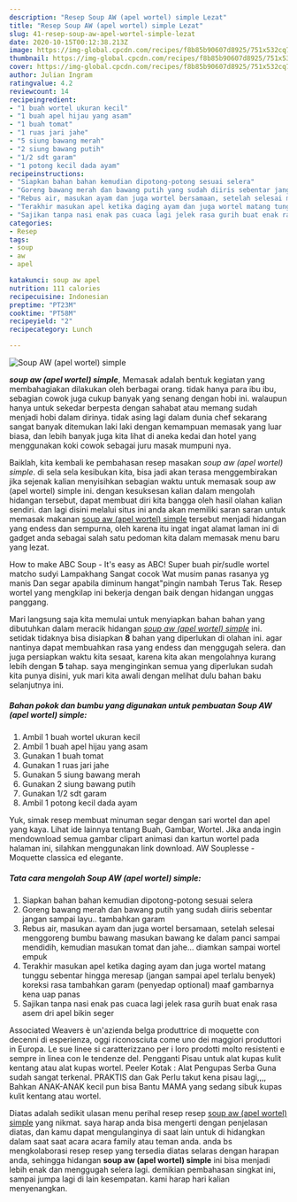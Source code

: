 ```yaml
---
description: "Resep Soup AW (apel wortel) simple Lezat"
title: "Resep Soup AW (apel wortel) simple Lezat"
slug: 41-resep-soup-aw-apel-wortel-simple-lezat
date: 2020-10-15T00:12:38.213Z
image: https://img-global.cpcdn.com/recipes/f8b85b90607d8925/751x532cq70/soup-aw-apel-wortel-simple-foto-resep-utama.jpg
thumbnail: https://img-global.cpcdn.com/recipes/f8b85b90607d8925/751x532cq70/soup-aw-apel-wortel-simple-foto-resep-utama.jpg
cover: https://img-global.cpcdn.com/recipes/f8b85b90607d8925/751x532cq70/soup-aw-apel-wortel-simple-foto-resep-utama.jpg
author: Julian Ingram
ratingvalue: 4.2
reviewcount: 14
recipeingredient:
- "1 buah wortel ukuran kecil"
- "1 buah apel hijau yang asam"
- "1 buah tomat"
- "1 ruas jari jahe"
- "5 siung bawang merah"
- "2 siung bawang putih"
- "1/2 sdt garam"
- "1 potong kecil dada ayam"
recipeinstructions:
- "Siapkan bahan bahan kemudian dipotong-potong sesuai selera"
- "Goreng bawang merah dan bawang putih yang sudah diiris sebentar jangan sampai layu.. tambahkan garam"
- "Rebus air, masukan ayam dan juga wortel bersamaan, setelah selesai menggoreng bumbu bawang masukan bawang ke dalam panci sampai mendidih, kemudian masukan tomat dan jahe... diamkan sampai wortel empuk"
- "Terakhir masukan apel ketika daging ayam dan juga wortel matang tunggu sebentar hingga meresap (jangan sampai apel terlalu benyek) koreksi rasa tambahkan garam (penyedap optional) maaf gambarnya kena uap panas"
- "Sajikan tanpa nasi enak pas cuaca lagi jelek rasa gurih buat enak rasa asem dri apel bikin seger"
categories:
- Resep
tags:
- soup
- aw
- apel

katakunci: soup aw apel 
nutrition: 111 calories
recipecuisine: Indonesian
preptime: "PT23M"
cooktime: "PT58M"
recipeyield: "2"
recipecategory: Lunch

---
```



![Soup AW (apel wortel) simple](https://img-global.cpcdn.com/recipes/f8b85b90607d8925/751x532cq70/soup-aw-apel-wortel-simple-foto-resep-utama.jpg)

<b><i>soup aw (apel wortel) simple</i></b>, Memasak adalah bentuk kegiatan yang membahagiakan dilakukan oleh berbagai orang. tidak hanya para ibu ibu, sebagian cowok juga cukup banyak yang senang dengan hobi ini. walaupun hanya untuk sekedar berpesta dengan sahabat atau memang sudah menjadi hobi dalam dirinya. tidak asing lagi dalam dunia chef sekarang sangat banyak ditemukan laki laki dengan kemampuan memasak yang luar biasa, dan lebih banyak juga kita lihat di aneka kedai dan hotel yang menggunakan koki cowok sebagai juru masak mumpuni nya.

Baiklah, kita kembali ke pembahasan resep masakan <i>soup aw (apel wortel) simple</i>. di sela sela kesibukan kita, bisa jadi akan terasa menggembirakan jika sejenak kalian menyisihkan sebagian waktu untuk memasak soup aw (apel wortel) simple ini. dengan kesuksesan kalian dalam mengolah hidangan tersebut, dapat membuat diri kita bangga oleh hasil olahan kalian sendiri. dan lagi disini melalui situs ini anda akan memiliki saran saran untuk memasak makanan <u>soup aw (apel wortel) simple</u> tersebut menjadi hidangan yang endess dan sempurna, oleh karena itu ingat ingat alamat laman ini di gadget anda sebagai salah satu pedoman kita dalam memasak menu baru yang lezat.

How to make ABC Soup - It&#39;s easy as ABC! Super buah pir/sudle wortel matcho sudyi Lampakhang Sangat cocok Wat musim panas rasanya yg manis Dan segar apabila diminum hangat&#34;pingin nambah Terus Tak. Resep wortel yang mengkilap ini bekerja dengan baik dengan hidangan unggas panggang.


Mari langsung saja kita memulai untuk menyiapkan bahan bahan yang dibutuhkan dalam meracik hidangan <u><i>soup aw (apel wortel) simple</i></u> ini. setidak tidaknya bisa disiapkan <b>8</b> bahan yang diperlukan di olahan ini. agar nantinya dapat membuahkan rasa yang endess dan menggugah selera. dan juga persiapkan waktu kita sesaat, karena kita akan mengolahnya kurang lebih dengan <b>5</b> tahap. saya menginginkan semua yang diperlukan sudah kita punya disini, yuk mari kita awali dengan melihat dulu bahan baku selanjutnya ini.

<!--inarticleads1-->

##### Bahan pokok dan bumbu yang digunakan untuk pembuatan Soup AW (apel wortel) simple:

1. Ambil 1 buah wortel ukuran kecil
1. Ambil 1 buah apel hijau yang asam
1. Gunakan 1 buah tomat
1. Gunakan 1 ruas jari jahe
1. Gunakan 5 siung bawang merah
1. Gunakan 2 siung bawang putih
1. Gunakan 1/2 sdt garam
1. Ambil 1 potong kecil dada ayam


Yuk, simak resep membuat minuman segar dengan sari wortel dan apel yang kaya. Lihat ide lainnya tentang Buah, Gambar, Wortel. Jika anda ingin mendownload semua gambar clipart animasi dan kartun wortel pada halaman ini, silahkan menggunakan link download. AW Souplesse - Moquette classica ed elegante. 

<!--inarticleads2-->

##### Tata cara mengolah Soup AW (apel wortel) simple:

1. Siapkan bahan bahan kemudian dipotong-potong sesuai selera
1. Goreng bawang merah dan bawang putih yang sudah diiris sebentar jangan sampai layu.. tambahkan garam
1. Rebus air, masukan ayam dan juga wortel bersamaan, setelah selesai menggoreng bumbu bawang masukan bawang ke dalam panci sampai mendidih, kemudian masukan tomat dan jahe... diamkan sampai wortel empuk
1. Terakhir masukan apel ketika daging ayam dan juga wortel matang tunggu sebentar hingga meresap (jangan sampai apel terlalu benyek) koreksi rasa tambahkan garam (penyedap optional) maaf gambarnya kena uap panas
1. Sajikan tanpa nasi enak pas cuaca lagi jelek rasa gurih buat enak rasa asem dri apel bikin seger


Associated Weavers è un&#39;azienda belga produttrice di moquette con decenni di esperienza, oggi riconosciuta come uno dei maggiori produttori in Europa. Le sue linee si caratterizzano per i loro prodotti molto resistenti e sempre in linea con le tendenze del. Pengganti Pisau untuk alat kupas kulit kentang atau alat kupas wortel. Peeler Kotak : Alat Pengupas Serba Guna sudah sangat terkenal. PRAKTIS dan Gak Perlu takut kena pisau lagi,,,, Bahkan ANAK-ANAK kecil pun bisa Bantu MAMA yang sedang sibuk kupas kulit kentang atau wortel. 

Diatas adalah sedikit ulasan menu perihal resep resep <u>soup aw (apel wortel) simple</u> yang nikmat. saya harap anda bisa mengerti dengan penjelasan diatas, dan kamu dapat mengulanginya di saat lain untuk di hidangkan dalam saat saat acara acara family atau teman anda. anda bs mengkolaborasi resep resep yang tersedia diatas selaras dengan harapan anda, sehingga hidangan <b>soup aw (apel wortel) simple</b> ini bisa menjadi lebih enak dan menggugah selera lagi. demikian pembahasan singkat ini, sampai jumpa lagi di lain kesempatan. kami harap hari kalian menyenangkan.

